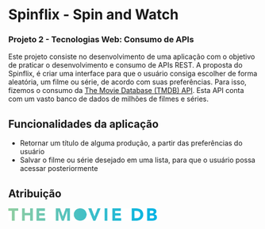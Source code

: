 # Spinflix - Spin and Watch
### Projeto 2 - Tecnologias Web: Consumo de APIs


Este projeto consiste no desenvolvimento de uma aplicação com o objetivo de praticar o desenvolvimento e consumo de APIs REST.
A proposta do Spinflix, é criar uma interface para que o usuário consiga escolher de forma aleatória, um filme ou série, de acordo com suas preferências. Para isso, fizemos o consumo da [The Movie Database (TMDB) API](https://developers.themoviedb.org/3/getting-started/introduction). Esta API conta com um vasto banco de dados de milhões de filmes e séries.

## Funcionalidades da aplicação
- Retornar um título de alguma produção, a partir das preferências do usuário
- Salvar o filme ou série desejado em uma lista, para que o usuário possa acessar posteriormente


## Atribuição
<a href="https://www.themoviedb.org/"><img src='https://github.com/vitorbandeira1/Proj2-TecWeb/blob/main/moviegenerator/static/moviegenerator/img/logotmdb_alt.svg' width=300px></a>

